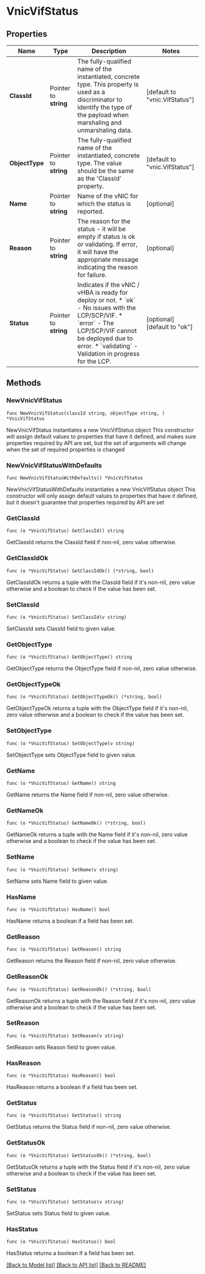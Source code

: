 # VnicVifStatus

## Properties

Name | Type | Description | Notes
------------ | ------------- | ------------- | -------------
**ClassId** | Pointer to **string** | The fully-qualified name of the instantiated, concrete type. This property is used as a discriminator to identify the type of the payload when marshaling and unmarshaling data. | [default to "vnic.VifStatus"]
**ObjectType** | Pointer to **string** | The fully-qualified name of the instantiated, concrete type. The value should be the same as the &#39;ClassId&#39; property. | [default to "vnic.VifStatus"]
**Name** | Pointer to **string** | Name of the vNIC for which the status is reported. | [optional] 
**Reason** | Pointer to **string** | The reason for the status - it will be empty if status is ok or validating. If error, it will have the appropriate message indicating the reason for failure. | [optional] 
**Status** | Pointer to **string** | Indicates if the vNIC / vHBA is ready for deploy or not. * &#x60;ok&#x60; - No issues with the LCP/SCP/VIF. * &#x60;error&#x60; - The LCP/SCP/VIF cannot be deployed due to error. * &#x60;validating&#x60; - Validation in progress for the LCP. | [optional] [default to "ok"]

## Methods

### NewVnicVifStatus

`func NewVnicVifStatus(classId string, objectType string, ) *VnicVifStatus`

NewVnicVifStatus instantiates a new VnicVifStatus object
This constructor will assign default values to properties that have it defined,
and makes sure properties required by API are set, but the set of arguments
will change when the set of required properties is changed

### NewVnicVifStatusWithDefaults

`func NewVnicVifStatusWithDefaults() *VnicVifStatus`

NewVnicVifStatusWithDefaults instantiates a new VnicVifStatus object
This constructor will only assign default values to properties that have it defined,
but it doesn't guarantee that properties required by API are set

### GetClassId

`func (o *VnicVifStatus) GetClassId() string`

GetClassId returns the ClassId field if non-nil, zero value otherwise.

### GetClassIdOk

`func (o *VnicVifStatus) GetClassIdOk() (*string, bool)`

GetClassIdOk returns a tuple with the ClassId field if it's non-nil, zero value otherwise
and a boolean to check if the value has been set.

### SetClassId

`func (o *VnicVifStatus) SetClassId(v string)`

SetClassId sets ClassId field to given value.


### GetObjectType

`func (o *VnicVifStatus) GetObjectType() string`

GetObjectType returns the ObjectType field if non-nil, zero value otherwise.

### GetObjectTypeOk

`func (o *VnicVifStatus) GetObjectTypeOk() (*string, bool)`

GetObjectTypeOk returns a tuple with the ObjectType field if it's non-nil, zero value otherwise
and a boolean to check if the value has been set.

### SetObjectType

`func (o *VnicVifStatus) SetObjectType(v string)`

SetObjectType sets ObjectType field to given value.


### GetName

`func (o *VnicVifStatus) GetName() string`

GetName returns the Name field if non-nil, zero value otherwise.

### GetNameOk

`func (o *VnicVifStatus) GetNameOk() (*string, bool)`

GetNameOk returns a tuple with the Name field if it's non-nil, zero value otherwise
and a boolean to check if the value has been set.

### SetName

`func (o *VnicVifStatus) SetName(v string)`

SetName sets Name field to given value.

### HasName

`func (o *VnicVifStatus) HasName() bool`

HasName returns a boolean if a field has been set.

### GetReason

`func (o *VnicVifStatus) GetReason() string`

GetReason returns the Reason field if non-nil, zero value otherwise.

### GetReasonOk

`func (o *VnicVifStatus) GetReasonOk() (*string, bool)`

GetReasonOk returns a tuple with the Reason field if it's non-nil, zero value otherwise
and a boolean to check if the value has been set.

### SetReason

`func (o *VnicVifStatus) SetReason(v string)`

SetReason sets Reason field to given value.

### HasReason

`func (o *VnicVifStatus) HasReason() bool`

HasReason returns a boolean if a field has been set.

### GetStatus

`func (o *VnicVifStatus) GetStatus() string`

GetStatus returns the Status field if non-nil, zero value otherwise.

### GetStatusOk

`func (o *VnicVifStatus) GetStatusOk() (*string, bool)`

GetStatusOk returns a tuple with the Status field if it's non-nil, zero value otherwise
and a boolean to check if the value has been set.

### SetStatus

`func (o *VnicVifStatus) SetStatus(v string)`

SetStatus sets Status field to given value.

### HasStatus

`func (o *VnicVifStatus) HasStatus() bool`

HasStatus returns a boolean if a field has been set.


[[Back to Model list]](../README.md#documentation-for-models) [[Back to API list]](../README.md#documentation-for-api-endpoints) [[Back to README]](../README.md)


